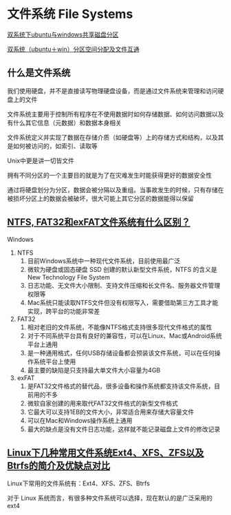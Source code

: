 # 文件系统 File Systems

[双系统下ubuntu与windows共享磁盘分区](https://blog.csdn.net/HayPinF/article/details/105149337)

[双系统（ubuntu＋win）分区空间分配及文件互通](https://blog.csdn.net/raw_inputhello/article/details/130021215)

## 什么是文件系统

我们使用硬盘，并不是直接读写物理硬盘设备，而是通过文件系统来管理和访问硬盘上的文件

文件系统主要用于控制所有程序在不使用数据时如何存储数据、如何访问数据以及有什么其它信息（元数据）和数据本身相关

文件系统定义并实现了数据在存储介质（如硬盘等）上的存储方式和结构，以及其是如何被访问的，如索引、读取等

Unix中更是讲一切皆文件

拥有不同分区的一个主要目的就是为了在灾难发生时能获得更好的数据安全性

通过将硬盘划分为分区，数据会被分隔以及重组。当事故发生的时候，只有存储在被损坏分区上的数据会被破坏，很大可能上其它分区的数据能得以保留

## [NTFS, FAT32和exFAT文件系统有什么区别？](https://zhuanlan.zhihu.com/p/32364955)

Windows
1. NTFS
   1. 目前Windows系统中一种现代文件系统，目前使用最广泛
   2. 微软为硬盘或固态硬盘 SSD 创建的默认新型文件系统，NTFS 的含义是 New Technology File System
   3. 日志功能、无文件大小限制、支持文件压缩和长文件名、服务器文件管理权限等
   4. Mac系统只能读取NTFS文件但没有权限写入，需要借助第三方工具才能实现，跨平台的功能非常差
2. FAT32
   1. 相对老旧的文件系统，不能像NTFS格式支持很多现代文件格式的属性
   2. 对于不同系统平台具有良好的兼容性，可以在Linux、Mac或Android系统平台上通用
   3. 是一种通用格式，任何USB存储设备都会预装该文件系统，可以在任何操作系统平台上使用
   4. 最主要的缺陷是只支持最大单文件大小容量为4GB
3. exFAT
   1. 是FAT32文件格式的替代品，很多设备和操作系统都支持该文件系统，目前用的不多
   2. 微软自家创建的用来取代FAT32文件格式的新型文件格式
   3. 它最大可以支持1EB的文件大小，非常适合用来存储大容量文件
   4. 可以在Mac和Windows操作系统上通用
   5. 最大的缺点是没有文件日志功能，这样就不能记录磁盘上文件的修改记录

## [Linux下几种常用文件系统Ext4、XFS、ZFS以及Btrfs的简介及优缺点对比](https://zhuanlan.zhihu.com/p/571235218)

Linux下常用的文件系统有：Ext4、XFS、ZFS、Btrfs

对于 Linux 系统而言，有很多种文件系统可以选择，现在默认的是广泛采用的 ext4






